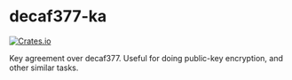 # decaf377-ka

[![Crates.io][crates-badge]][crates-url]

[crates-badge]: https://img.shields.io/crates/v/decaf377-ka.svg
[crates-url]: https://crates.io/crates/decaf377-ka

Key agreement over decaf377. Useful for doing public-key encryption,
and other similar tasks.

